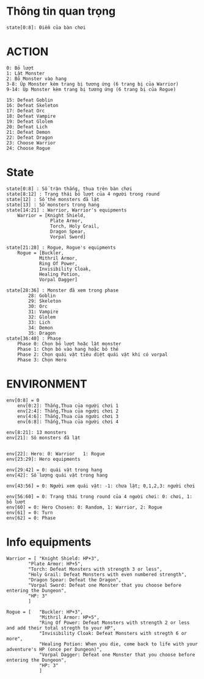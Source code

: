 #  Thông tin quan trọng
    state[0:8]: Điểm của bàn chơi

#  ACTION
    0: Bỏ lượt
    1: Lật Monster 
    2: Bỏ Monster vào hang
    3-8: Úp Monster kèm trang bị tương ứng (6 trang bị của Warrior)
    9-14: Úp Monster kèm trang bị tương ứng (6 trang bị của Rogue)

    15: Defeat Goblin
    16: Defeat Skeleton
    17: Defeat Orc
    18: Defeat Vampire
    19: Defeat Glolem
    20: Defeat Lich
    21: Defeat Demon
    22: Defeat Dragon
    23: Choose Warrior
    24: Choose Rogue

#  State

    state[0:8] : Số trận thắng, thua trên bàn chơi
    state[8:12] : Trạng thái bỏ lượt của 4 người trong round
    state[12] : Số thẻ monsters đã lật
    state[13] : Số monsters trong hang
    state[14:21] : Warrior, Warrior's equipments
        Warrior = [Knight Shield, 
                    Plate Armor, 
                    Torch, Holy Grail, 
                    Dragon Spear, 
                    Vorpal Sword]

    state[21:28] : Rogue, Rogue's equipments
        Rogue = [Buckler, 
                Mithril Armor, 
                Ring Of Power, 
                Invisibility Cloak, 
                Healing Potion, 
                Vorpal Dagger]

    state[28:36] : Monster đã xem trong phase
            28: Goblin
            29: Skeleton
            30: Orc
            31: Vampire
            32: Glolem
            33: Lich
            34: Demon
            35: Dragon
    state[36:40] : Phase 
        Phase 0: Chọn bỏ lượt hoặc lật monster
        Phase 1: Chọn bỏ vào hang hoặc bỏ thẻ
        Phase 2: Chọn quái vật tiêu diệt quái vật khi có vorpal
        Phase 3: Chọn Hero

#  ENVIRONMENT        
    env[0:8] = 0
        env[0:2]: Thắng,Thua của người chơi 1
        env[2:4]: Thắng,Thua của người chơi 2
        env[4:6]: Thắng,Thua của người chơi 3
        env[6:8]: Thắng,Thua của người chơi 4

    env[8:21]: 13 monsters
    env[21]: Sô monsters đã lật


    env[22]: Hero: 0: Warrior   1: Rogue
    env[23:29]: Hero equipments

    env[29:42] = 0: quái vật trong hang
    env[42]: Số lượng quái vật trong hang

    env[43:56] = 0: Người xem quái vật: -1: chưa lật; 0,1,2,3: người chơi

    env[56:60] = 0: Trạng thái trong round của 4 người chơi: 0: chơi, 1: bỏ lượt
    env[60] = 0: Hero Chosen: 0: Random, 1: Warrior, 2: Rogue
    env[61] = 0: Turn
    env[62] = 0: Phase


#  Info equipments
    Warrior = [ "Knight Shield: HP+3",
            "Plate Armor: HP+5",
            "Torch: Defeat Monsters with strength 3 or less",
            "Holy Grail: Defeat Monsters with even numbered strength",
            "Dragon Spear: Defeat the Dragon",
            "Vorpal Sword: Defeat one Monster that you choose before entering the Dungeon",
            "HP: 3"
            ]

    Rogue = [   "Buckler: HP+3",
                "Mithril Armor: HP+5",
                "Ring Of Power: Defeat Monsters with strength 2 or less and add their total stregth to your HP",
                "Invisibility Cloak: Defeat Monsters with stregth 6 or more",
                "Healing Potion: When you die, come back to life with your adventure's HP (once per Dungeon)",
                "Vorpal Dagger: Defeat one Monster that you choose before entering the Dungeon",
                "HP: 3"
                ]
